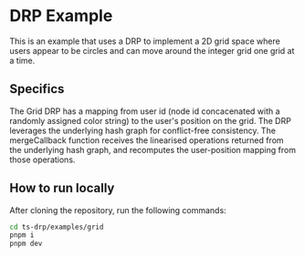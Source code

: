 # DRP Example

This is an example that uses a DRP to implement a 2D grid space where users appear to be circles and can move around the integer grid one grid at a time.

## Specifics

The Grid DRP has a mapping from user id (node id concacenated with a randomly assigned color string) to the user's position on the grid. The DRP leverages the underlying hash graph for conflict-free consistency. The mergeCallback function receives the linearised operations returned from the underlying hash graph, and recomputes the user-position mapping from those operations.

## How to run locally

After cloning the repository, run the following commands:

```bash
cd ts-drp/examples/grid
pnpm i
pnpm dev
```
